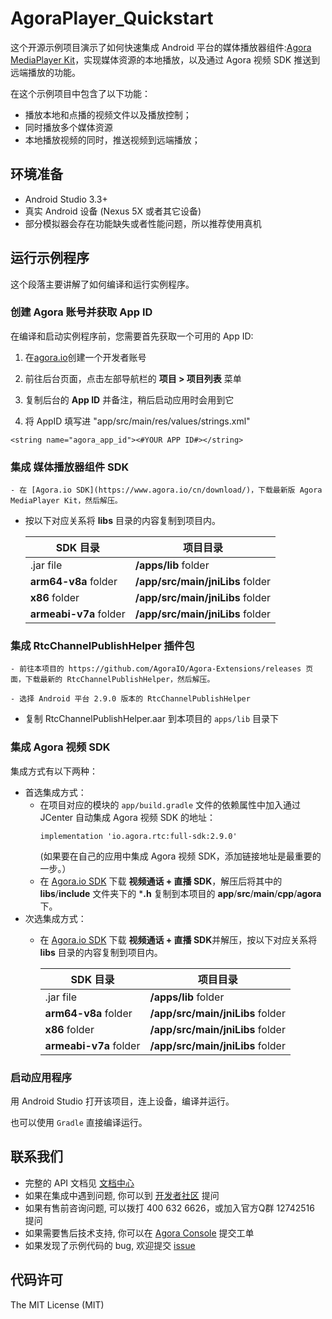 # AgoraPlayer_Quickstart

这个开源示例项目演示了如何快速集成 Android 平台的媒体播放器组件:[Agora MediaPlayer Kit](https://download.agora.io/sdk/release/Agora_Media_Player_for_Android_rel.v1.1.0.91_20200228_2154.zip?_ga=2.22269240.208564419.1583061888-277459906.1543911509)，实现媒体资源的本地播放，以及通过 Agora 视频 SDK 推送到远端播放的功能。

在这个示例项目中包含了以下功能：

- 播放本地和点播的视频文件以及播放控制；
- 同时播放多个媒体资源
- 本地播放视频的同时，推送视频到远端播放；

## 环境准备

- Android Studio 3.3+
- 真实 Android 设备 (Nexus 5X 或者其它设备)
- 部分模拟器会存在功能缺失或者性能问题，所以推荐使用真机

## 运行示例程序

这个段落主要讲解了如何编译和运行实例程序。

### 创建 Agora 账号并获取 App ID

在编译和启动实例程序前，您需要首先获取一个可用的 App ID:
1. 在[agora.io](https://console.agora.io/signin/)创建一个开发者账号
2. 前往后台页面，点击左部导航栏的 **项目 > 项目列表** 菜单
3. 复制后台的 **App ID** 并备注，稍后启动应用时会用到它


5. 将 AppID 填写进 "app/src/main/res/values/strings.xml"
  ```
  <string name="agora_app_id"><#YOUR APP ID#></string>
  ```

### 集成 媒体播放器组件 SDK

	- 在 [Agora.io SDK](https://www.agora.io/cn/download/)，下载最新版 Agora MediaPlayer Kit，然后解压。

  - 按以下对应关系将 **libs** 目录的内容复制到项目内。
                       
      SDK 目录|项目目录
      ---|---
      .jar file|**/apps/lib** folder
      **arm64-v8a** folder|**/app/src/main/jniLibs** folder
      **x86** folder|**/app/src/main/jniLibs** folder
      **armeabi-v7a** folder|**/app/src/main/jniLibs** folder

### 集成 RtcChannelPublishHelper 插件包

	- 前往本项目的 https://github.com/AgoraIO/Agora-Extensions/releases 页面，下载最新的 RtcChannelPublishHelper，然后解压。

	- 选择 Android 平台 2.9.0 版本的 RtcChannelPublishHelper

  - 复制 RtcChannelPublishHelper.aar 到本项目的 `apps/lib` 目录下

### 集成 Agora 视频 SDK

集成方式有以下两种：
  - 首选集成方式：
    - 在项目对应的模块的 `app/build.gradle` 文件的依赖属性中加入通过 JCenter 自动集成 Agora 视频 SDK 的地址：
      ```
      implementation 'io.agora.rtc:full-sdk:2.9.0'
      ```
      (如果要在自己的应用中集成 Agora 视频 SDK，添加链接地址是最重要的一步。）
    - 在 [Agora.io SDK](https://www.agora.io/cn/download/) 下载 **视频通话 + 直播 SDK**，解压后将其中的 **libs**/**include** 文件夹下的 ***.h** 复制到本项目的 **app**/**src**/**main**/**cpp**/**agora** 下。
  - 次选集成方式：
    - 在 [Agora.io SDK](https://www.agora.io/cn/download/) 下载 **视频通话 + 直播 SDK**并解压，按以下对应关系将 **libs** 目录的内容复制到项目内。
      
      SDK 目录|项目目录
      ---|---
      .jar file|**/apps/lib** folder
      **arm64-v8a** folder|**/app/src/main/jniLibs** folder
      **x86** folder|**/app/src/main/jniLibs** folder
      **armeabi-v7a** folder|**/app/src/main/jniLibs** folder


### 启动应用程序

用 Android Studio 打开该项目，连上设备，编译并运行。

也可以使用 `Gradle` 直接编译运行。


## 联系我们

- 完整的 API 文档见 [文档中心](https://docs.agora.io/cn/)
- 如果在集成中遇到问题, 你可以到 [开发者社区](https://dev.agora.io/cn/) 提问
- 如果有售前咨询问题, 可以拨打 400 632 6626，或加入官方Q群 12742516 提问
- 如果需要售后技术支持, 你可以在 [Agora Console](https://console.agora.io/) 提交工单
- 如果发现了示例代码的 bug, 欢迎提交 [issue](https://github.com/AgoraIO/Agora-Extensions/issues)

## 代码许可

The MIT License (MIT)
